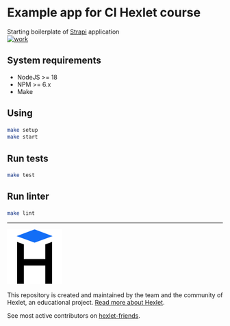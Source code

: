 # Example app for CI Hexlet course

Starting boilerplate of [Strapi](https://strapi.io/) application  
[![work](https://github.com/brein594/hexlet-ci-app/actions/workflows/work.yml/badge.svg?branch=main)](https://github.com/brein594/hexlet-ci-app/actions/workflows/work.yml)  
## System requirements

* NodeJS >= 18
* NPM >= 6.x
* Make

## Using

```sh
make setup
make start
```

## Run tests

```sh
make test
```

## Run linter

```sh
make lint
```

---

[![Hexlet Ltd. logo](https://raw.githubusercontent.com/Hexlet/assets/master/images/hexlet_logo128.png)](https://hexlet.io/?utm_source=github&utm_medium=link&utm_campaign=hexlet-ci-app)

This repository is created and maintained by the team and the community of Hexlet, an educational project. [Read more about Hexlet](https://hexlet.io/?utm_source=github&utm_medium=link&utm_campaign=hexlet-ci-app).

See most active contributors on [hexlet-friends](https://friends.hexlet.io/).
